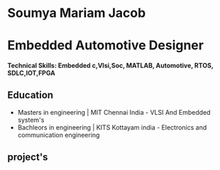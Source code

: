# Soumya Mariam Jacob
# Embedded Automotive Designer
#### Technical Skills: Embedded c,Vlsi,Soc,  MATLAB, Automotive, RTOS, SDLC,IOT,FPGA

## Education
- Masters in engineering | MIT Chennai India - VLSI And Embedded system's
- Bachleors in engineering | KITS Kottayam india - Electronics and communication engineering

## project's
